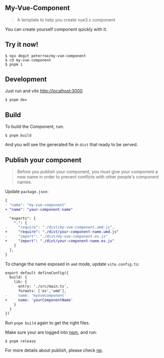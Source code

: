 ## My-Vue-Component

> A template to help you create vue3.x component

You can create yourself component quickly with it.

## Try it now!

```shell
$ npx degit peterroe/my-vue-component
$ cd my-vue-component
$ pnpm i
```

## Development

Just run and vite <http://localhost:3000>

```shell
$ pnpm dev
```

## Build

To build the Component, run:

```shell
$ pnpm build
```

And you will see the generated fie in `dist` that ready to be served.

## Publish your component

> Before you publish your component, you must give your component a new name in order to prevent conflicts with other people's component names.

Update `package.json`:

```diff
{
- "name": "my-vue-component"
+ "name": "your-component-name"

  "exports": {
    ".": {
-     "require": "./dist/my-vue-component.umd.js",
+     "require": "./dist/your-component-name.umd.js"
-     "import": "./dist/my-vue-component.es.js"
+     "import": "./dist/your-component-name.es.js"
    }
  },
}
```

To change the name exposed in `umd` mode, update `vite.config.ts`:

```diff
export default defineConfig({
  build: {
    lib: {
      entry: './src/main.ts',
      formats: ['es','umd'],
-     name: 'myVueComponent'
+     name: 'yourComponentName'
    }
  }
})
```

Run `pnpm build` again to get the right files.

Make sure your are logged into [npm](https://www.npmjs.com/), and run:

```shell
$ pnpm release
```

For more details about publish, please check [np](https://github.com/sindresorhus/np).
